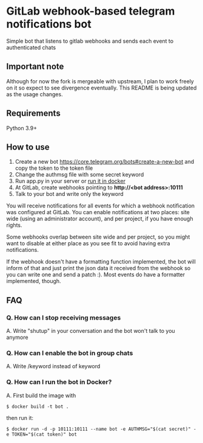 # GitLab webhook-based telegram notifications bot

Simple bot that listens to gitlab webhooks and sends each event to authenticated chats

## Important note

Although for now the fork is mergeable with upstream, I plan to work freely on it so expect to see divergence eventually. This README is being updated as the usage changes.

## Requirements 

Python 3.9+

## How to use

1. Create a new bot https://core.telegram.org/bots#create-a-new-bot and copy the token to the token file
2. Change the authmsg file with some secret keyword
3. Run app.py in your server or [run it in docker](https://github.com/3coma3/gitlab-telegram-bot/blob/main/README.md#q-how-can-i-run-the-bot-in-docker)
4. At GitLab, create webhooks pointing to **http://\<bot address\>:10111**
5. Talk to your bot and write only the keyword

You will receive notifications for all events for which a webhook notification was configured at GitLab. You can enable notifications at two places: site wide (using an administrator account), and per project, if you have enough rights.

Some webhooks overlap between site wide and per project, so you might want to disable at either place as you see fit to avoid having extra notifications.

If the webhook doesn't have a formatting function implemented, the bot will inform of that and just print the json data it received from the webhook so you can write one and send a patch :). Most events do have a formatter implemented, though.



## FAQ

### Q. How can I stop receiving messages
A. Write "shutup" in your conversation and the bot won't talk to you anymore

### Q. How can I enable the bot in group chats
A. Write /keyword instead of keyword

### Q. How can I run the bot in Docker?
A. First build the image with

```shell
$ docker build -t bot .
```
then run it:

```shell
$ docker run -d -p 10111:10111 --name bot -e AUTHMSG="$(cat secret)" -e TOKEN="$(cat token)" bot
```
